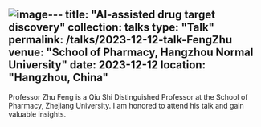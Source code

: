 ![image](https://github.com/user-attachments/assets/8ebd58fd-c273-41f9-afa0-54103cb5f9ba)---
title: "AI-assisted drug target discovery"
collection: talks
type: "Talk"
permalink: /talks/2023-12-12-talk-FengZhu
venue: "School of Pharmacy, Hangzhou Normal University"
date: 2023-12-12
location: "Hangzhou, China"
---


Professor Zhu Feng is a Qiu Shi Distinguished Professor at the School of Pharmacy, Zhejiang University. I am honored to attend his talk and gain valuable insights.
